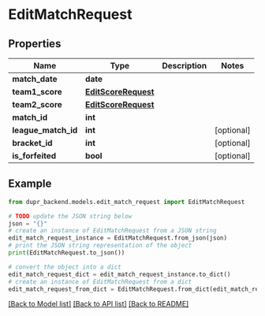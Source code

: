 # EditMatchRequest


## Properties

Name | Type | Description | Notes
------------ | ------------- | ------------- | -------------
**match_date** | **date** |  | 
**team1_score** | [**EditScoreRequest**](EditScoreRequest.md) |  | 
**team2_score** | [**EditScoreRequest**](EditScoreRequest.md) |  | 
**match_id** | **int** |  | 
**league_match_id** | **int** |  | [optional] 
**bracket_id** | **int** |  | [optional] 
**is_forfeited** | **bool** |  | [optional] 

## Example

```python
from dupr_backend.models.edit_match_request import EditMatchRequest

# TODO update the JSON string below
json = "{}"
# create an instance of EditMatchRequest from a JSON string
edit_match_request_instance = EditMatchRequest.from_json(json)
# print the JSON string representation of the object
print(EditMatchRequest.to_json())

# convert the object into a dict
edit_match_request_dict = edit_match_request_instance.to_dict()
# create an instance of EditMatchRequest from a dict
edit_match_request_from_dict = EditMatchRequest.from_dict(edit_match_request_dict)
```
[[Back to Model list]](../README.md#documentation-for-models) [[Back to API list]](../README.md#documentation-for-api-endpoints) [[Back to README]](../README.md)


